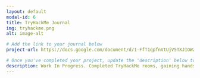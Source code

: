 ```yaml
---
layout: default
modal-id: 6
title: TryHackMe Journal
img: tryhackme.png
alt: image-alt

# Add the link to your journal below
project-url: https://docs.google.com/document/d/1-FfT1qpfnVtUjV5TXJIOWZb2PNFQQQuAU6UjerdtKK0/edit?usp=sharing

# Once you've completed your project, update the 'description' below to this one: Completed 17 TryHackMe rooms, gaining hands-on skills in Linux and Windows fundamentals, log analysis, network troubleshooting with Wireshark, and incident handling with Splunk.
description: Work In Progress. Completed TryHackMe rooms, gaining hands-on skills in Linux and Windows fundamentals, log analysis, network troubleshooting with Wireshark, and incident handling with Splunk.
---
```

